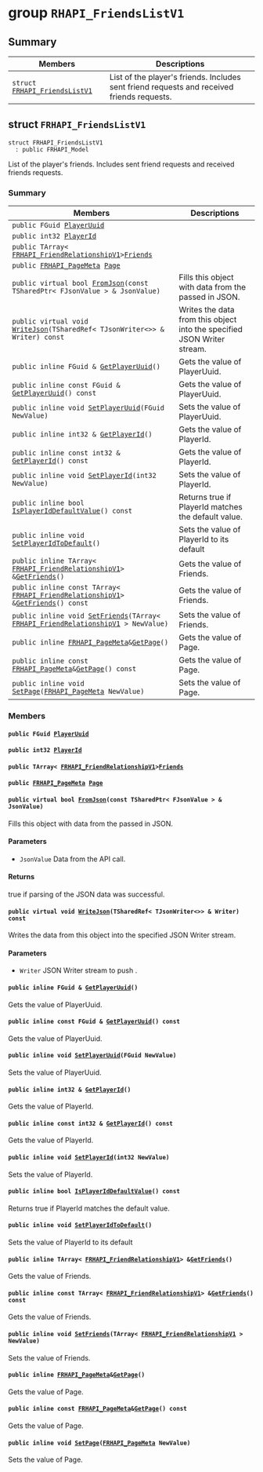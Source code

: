 # group `RHAPI_FriendsListV1` <a id="group__RHAPI__FriendsListV1"></a>

## Summary

 Members                        | Descriptions                                
--------------------------------|---------------------------------------------
`struct `[`FRHAPI_FriendsListV1`](#structFRHAPI__FriendsListV1) | List of the player&#39;s friends. Includes sent friend requests and received friends requests.

## struct `FRHAPI_FriendsListV1` <a id="structFRHAPI__FriendsListV1"></a>

```
struct FRHAPI_FriendsListV1
  : public FRHAPI_Model
```

List of the player&#39;s friends. Includes sent friend requests and received friends requests.

### Summary

 Members                        | Descriptions                                
--------------------------------|---------------------------------------------
`public FGuid `[`PlayerUuid`](#structFRHAPI__FriendsListV1_1a1ae064e536bbc06887a7d980c6ff05fd) | 
`public int32 `[`PlayerId`](#structFRHAPI__FriendsListV1_1a888cda0f1399a44f0102b753000da38a) | 
`public TArray< `[`FRHAPI_FriendRelationshipV1`](RHAPI_FriendRelationshipV1.md#structFRHAPI__FriendRelationshipV1)` > `[`Friends`](#structFRHAPI__FriendsListV1_1a72b02064df97a58ed9a8597105914037) | 
`public `[`FRHAPI_PageMeta`](RHAPI_PageMeta.md#structFRHAPI__PageMeta)` `[`Page`](#structFRHAPI__FriendsListV1_1a62ae7b423bc44e1df2b3396ee104ac4d) | 
`public virtual bool `[`FromJson`](#structFRHAPI__FriendsListV1_1a05be4b233d4ce36e7dad369628e55d69)`(const TSharedPtr< FJsonValue > & JsonValue)` | Fills this object with data from the passed in JSON.
`public virtual void `[`WriteJson`](#structFRHAPI__FriendsListV1_1acb7cbed9846f10171b989619086a769e)`(TSharedRef< TJsonWriter<>> & Writer) const` | Writes the data from this object into the specified JSON Writer stream.
`public inline FGuid & `[`GetPlayerUuid`](#structFRHAPI__FriendsListV1_1a5f7796f0b61994ae71393f8ec6101d86)`()` | Gets the value of PlayerUuid.
`public inline const FGuid & `[`GetPlayerUuid`](#structFRHAPI__FriendsListV1_1a4ffa53937f68363a1e96ce0f2cb7be85)`() const` | Gets the value of PlayerUuid.
`public inline void `[`SetPlayerUuid`](#structFRHAPI__FriendsListV1_1a7ab7696e9baa27a137419b7d4a8a7dd9)`(FGuid NewValue)` | Sets the value of PlayerUuid.
`public inline int32 & `[`GetPlayerId`](#structFRHAPI__FriendsListV1_1a402e7cf34b752b335d312f904f2d8f2e)`()` | Gets the value of PlayerId.
`public inline const int32 & `[`GetPlayerId`](#structFRHAPI__FriendsListV1_1a91b2af4c18e9ab9f9c8c5c1a6679d292)`() const` | Gets the value of PlayerId.
`public inline void `[`SetPlayerId`](#structFRHAPI__FriendsListV1_1a4382fa4a609d7d0c0402a0257eef40cb)`(int32 NewValue)` | Sets the value of PlayerId.
`public inline bool `[`IsPlayerIdDefaultValue`](#structFRHAPI__FriendsListV1_1aafea53a89c4b5766d526b913c41ee543)`() const` | Returns true if PlayerId matches the default value.
`public inline void `[`SetPlayerIdToDefault`](#structFRHAPI__FriendsListV1_1a06892fea936dbec54161498bdb8a90ae)`()` | Sets the value of PlayerId to its default
`public inline TArray< `[`FRHAPI_FriendRelationshipV1`](RHAPI_FriendRelationshipV1.md#structFRHAPI__FriendRelationshipV1)` > & `[`GetFriends`](#structFRHAPI__FriendsListV1_1a77ecb24de44970c92a16bf238a542fc7)`()` | Gets the value of Friends.
`public inline const TArray< `[`FRHAPI_FriendRelationshipV1`](RHAPI_FriendRelationshipV1.md#structFRHAPI__FriendRelationshipV1)` > & `[`GetFriends`](#structFRHAPI__FriendsListV1_1a0341d564ceed3e4075a69581e10aa257)`() const` | Gets the value of Friends.
`public inline void `[`SetFriends`](#structFRHAPI__FriendsListV1_1af97016f516552cad4261deda850db56a)`(TArray< `[`FRHAPI_FriendRelationshipV1`](RHAPI_FriendRelationshipV1.md#structFRHAPI__FriendRelationshipV1)` > NewValue)` | Sets the value of Friends.
`public inline `[`FRHAPI_PageMeta`](RHAPI_PageMeta.md#structFRHAPI__PageMeta)` & `[`GetPage`](#structFRHAPI__FriendsListV1_1a644b85484d368f28a31a885aa47d6008)`()` | Gets the value of Page.
`public inline const `[`FRHAPI_PageMeta`](RHAPI_PageMeta.md#structFRHAPI__PageMeta)` & `[`GetPage`](#structFRHAPI__FriendsListV1_1a3db91f511ebae8a145e619b0057e2692)`() const` | Gets the value of Page.
`public inline void `[`SetPage`](#structFRHAPI__FriendsListV1_1a97a749a8ef5ec437d006a5488ab1ca4c)`(`[`FRHAPI_PageMeta`](RHAPI_PageMeta.md#structFRHAPI__PageMeta)` NewValue)` | Sets the value of Page.

### Members

#### `public FGuid `[`PlayerUuid`](#structFRHAPI__FriendsListV1_1a1ae064e536bbc06887a7d980c6ff05fd) <a id="structFRHAPI__FriendsListV1_1a1ae064e536bbc06887a7d980c6ff05fd"></a>

#### `public int32 `[`PlayerId`](#structFRHAPI__FriendsListV1_1a888cda0f1399a44f0102b753000da38a) <a id="structFRHAPI__FriendsListV1_1a888cda0f1399a44f0102b753000da38a"></a>

#### `public TArray< `[`FRHAPI_FriendRelationshipV1`](RHAPI_FriendRelationshipV1.md#structFRHAPI__FriendRelationshipV1)` > `[`Friends`](#structFRHAPI__FriendsListV1_1a72b02064df97a58ed9a8597105914037) <a id="structFRHAPI__FriendsListV1_1a72b02064df97a58ed9a8597105914037"></a>

#### `public `[`FRHAPI_PageMeta`](RHAPI_PageMeta.md#structFRHAPI__PageMeta)` `[`Page`](#structFRHAPI__FriendsListV1_1a62ae7b423bc44e1df2b3396ee104ac4d) <a id="structFRHAPI__FriendsListV1_1a62ae7b423bc44e1df2b3396ee104ac4d"></a>

#### `public virtual bool `[`FromJson`](#structFRHAPI__FriendsListV1_1a05be4b233d4ce36e7dad369628e55d69)`(const TSharedPtr< FJsonValue > & JsonValue)` <a id="structFRHAPI__FriendsListV1_1a05be4b233d4ce36e7dad369628e55d69"></a>

Fills this object with data from the passed in JSON.

#### Parameters
* `JsonValue` Data from the API call.

#### Returns
true if parsing of the JSON data was successful.

#### `public virtual void `[`WriteJson`](#structFRHAPI__FriendsListV1_1acb7cbed9846f10171b989619086a769e)`(TSharedRef< TJsonWriter<>> & Writer) const` <a id="structFRHAPI__FriendsListV1_1acb7cbed9846f10171b989619086a769e"></a>

Writes the data from this object into the specified JSON Writer stream.

#### Parameters
* `Writer` JSON Writer stream to push .

#### `public inline FGuid & `[`GetPlayerUuid`](#structFRHAPI__FriendsListV1_1a5f7796f0b61994ae71393f8ec6101d86)`()` <a id="structFRHAPI__FriendsListV1_1a5f7796f0b61994ae71393f8ec6101d86"></a>

Gets the value of PlayerUuid.

#### `public inline const FGuid & `[`GetPlayerUuid`](#structFRHAPI__FriendsListV1_1a4ffa53937f68363a1e96ce0f2cb7be85)`() const` <a id="structFRHAPI__FriendsListV1_1a4ffa53937f68363a1e96ce0f2cb7be85"></a>

Gets the value of PlayerUuid.

#### `public inline void `[`SetPlayerUuid`](#structFRHAPI__FriendsListV1_1a7ab7696e9baa27a137419b7d4a8a7dd9)`(FGuid NewValue)` <a id="structFRHAPI__FriendsListV1_1a7ab7696e9baa27a137419b7d4a8a7dd9"></a>

Sets the value of PlayerUuid.

#### `public inline int32 & `[`GetPlayerId`](#structFRHAPI__FriendsListV1_1a402e7cf34b752b335d312f904f2d8f2e)`()` <a id="structFRHAPI__FriendsListV1_1a402e7cf34b752b335d312f904f2d8f2e"></a>

Gets the value of PlayerId.

#### `public inline const int32 & `[`GetPlayerId`](#structFRHAPI__FriendsListV1_1a91b2af4c18e9ab9f9c8c5c1a6679d292)`() const` <a id="structFRHAPI__FriendsListV1_1a91b2af4c18e9ab9f9c8c5c1a6679d292"></a>

Gets the value of PlayerId.

#### `public inline void `[`SetPlayerId`](#structFRHAPI__FriendsListV1_1a4382fa4a609d7d0c0402a0257eef40cb)`(int32 NewValue)` <a id="structFRHAPI__FriendsListV1_1a4382fa4a609d7d0c0402a0257eef40cb"></a>

Sets the value of PlayerId.

#### `public inline bool `[`IsPlayerIdDefaultValue`](#structFRHAPI__FriendsListV1_1aafea53a89c4b5766d526b913c41ee543)`() const` <a id="structFRHAPI__FriendsListV1_1aafea53a89c4b5766d526b913c41ee543"></a>

Returns true if PlayerId matches the default value.

#### `public inline void `[`SetPlayerIdToDefault`](#structFRHAPI__FriendsListV1_1a06892fea936dbec54161498bdb8a90ae)`()` <a id="structFRHAPI__FriendsListV1_1a06892fea936dbec54161498bdb8a90ae"></a>

Sets the value of PlayerId to its default

#### `public inline TArray< `[`FRHAPI_FriendRelationshipV1`](RHAPI_FriendRelationshipV1.md#structFRHAPI__FriendRelationshipV1)` > & `[`GetFriends`](#structFRHAPI__FriendsListV1_1a77ecb24de44970c92a16bf238a542fc7)`()` <a id="structFRHAPI__FriendsListV1_1a77ecb24de44970c92a16bf238a542fc7"></a>

Gets the value of Friends.

#### `public inline const TArray< `[`FRHAPI_FriendRelationshipV1`](RHAPI_FriendRelationshipV1.md#structFRHAPI__FriendRelationshipV1)` > & `[`GetFriends`](#structFRHAPI__FriendsListV1_1a0341d564ceed3e4075a69581e10aa257)`() const` <a id="structFRHAPI__FriendsListV1_1a0341d564ceed3e4075a69581e10aa257"></a>

Gets the value of Friends.

#### `public inline void `[`SetFriends`](#structFRHAPI__FriendsListV1_1af97016f516552cad4261deda850db56a)`(TArray< `[`FRHAPI_FriendRelationshipV1`](RHAPI_FriendRelationshipV1.md#structFRHAPI__FriendRelationshipV1)` > NewValue)` <a id="structFRHAPI__FriendsListV1_1af97016f516552cad4261deda850db56a"></a>

Sets the value of Friends.

#### `public inline `[`FRHAPI_PageMeta`](RHAPI_PageMeta.md#structFRHAPI__PageMeta)` & `[`GetPage`](#structFRHAPI__FriendsListV1_1a644b85484d368f28a31a885aa47d6008)`()` <a id="structFRHAPI__FriendsListV1_1a644b85484d368f28a31a885aa47d6008"></a>

Gets the value of Page.

#### `public inline const `[`FRHAPI_PageMeta`](RHAPI_PageMeta.md#structFRHAPI__PageMeta)` & `[`GetPage`](#structFRHAPI__FriendsListV1_1a3db91f511ebae8a145e619b0057e2692)`() const` <a id="structFRHAPI__FriendsListV1_1a3db91f511ebae8a145e619b0057e2692"></a>

Gets the value of Page.

#### `public inline void `[`SetPage`](#structFRHAPI__FriendsListV1_1a97a749a8ef5ec437d006a5488ab1ca4c)`(`[`FRHAPI_PageMeta`](RHAPI_PageMeta.md#structFRHAPI__PageMeta)` NewValue)` <a id="structFRHAPI__FriendsListV1_1a97a749a8ef5ec437d006a5488ab1ca4c"></a>

Sets the value of Page.

